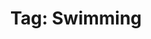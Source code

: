 ---
title: "Tag: Swimming"
layout: tag
permalink: /tags/swimming/
taxonomy: swimming
author_profile: true
---